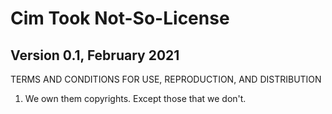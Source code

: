 # Cim Took Not-So-License
## Version 0.1, February 2021
                      

   TERMS AND CONDITIONS FOR USE, REPRODUCTION, AND DISTRIBUTION

   1. We own them copyrights. Except those that we don't.